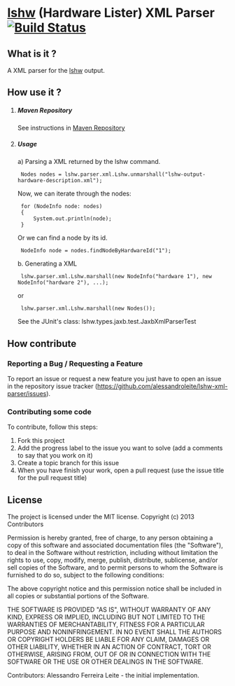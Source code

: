 [lshw][lshw] (Hardware Lister) XML Parser [![Build Status](https://travis-ci.org/alessandroleite/lshw-xml-parser.png?branch=master)](https://travis-ci.org/alessandroleite/lshw-xml-parser)
===================

What is it ?
------------

A XML parser for the [lshw][lshw] output.

How use it ?
------------

1. ##### Maven Repository

	See instructions in [Maven Repository](https://github.com/alessandroleite/maven-repository)


2. ##### Usage


	a) Parsing a XML returned by the lshw command.


		Nodes nodes = lshw.parser.xml.Lshw.unmarshall("lshw-output-hardware-description.xml");
	
	Now, we can iterate through the nodes:
	
		for (NodeInfo node: nodes)
		{ 
			System.out.println(node);
		}

	Or we can find a node by its id.

		NodeInfo node = nodes.findNodeByHardwareId("1");

	b. Generating a XML

   		lshw.parser.xml.Lshw.marshall(new NodeInfo("hardware 1"), new NodeInfo("hardware 2"), ...);
   		

	or
	
		lshw.parser.xml.Lshw.marshall(new Nodes());
		

	See the JUnit's class: lshw.types.jaxb.test.JaxbXmlParserTest
	

How contribute
--------------

### Reporting a Bug / Requesting a Feature

To report an issue or request a new feature you just have to open an issue in the repository issue tracker (<https://github.com/alessandroleite/lshw-xml-parser/issues>).

### Contributing some code

To contribute, follow this steps:

 1. Fork this project
 2. Add the progress label to the issue you want to solve (add a comments to say that you work on it)
 3. Create a topic branch for this issue
 4. When you have finish your work, open a pull request (use the issue title for the pull request title)

## License 

The project is licensed under the MIT license. 
Copyright (c) 2013 Contributors

Permission is hereby granted, free of charge, to any person obtaining
a copy of this software and associated documentation files (the
"Software"), to deal in the Software without restriction, including
without limitation the rights to use, copy, modify, merge, publish,
distribute, sublicense, and/or sell copies of the Software, and to
permit persons to whom the Software is furnished to do so, subject to
the following conditions:

The above copyright notice and this permission notice shall be
included in all copies or substantial portions of the Software.

THE SOFTWARE IS PROVIDED "AS IS", WITHOUT WARRANTY OF ANY KIND,
EXPRESS OR IMPLIED, INCLUDING BUT NOT LIMITED TO THE WARRANTIES OF
MERCHANTABILITY, FITNESS FOR A PARTICULAR PURPOSE AND
NONINFRINGEMENT. IN NO EVENT SHALL THE AUTHORS OR COPYRIGHT HOLDERS BE
LIABLE FOR ANY CLAIM, DAMAGES OR OTHER LIABILITY, WHETHER IN AN ACTION
OF CONTRACT, TORT OR OTHERWISE, ARISING FROM, OUT OF OR IN CONNECTION
WITH THE SOFTWARE OR THE USE OR OTHER DEALINGS IN THE SOFTWARE.

Contributors:
   Alessandro Ferreira Leite - the initial implementation.

[lshw]:(http://ezix.org/project/wiki/HardwareLiSter)
